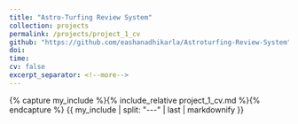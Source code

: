 ```yaml
---
title: "Astro-Turfing Review System"
collection: projects
permalink: /projects/project_1_cv
github: "https://github.com/eashanadhikarla/Astroturfing-Review-System"
doi:
time: 
cv: false
excerpt_separator: <!--more-->
---
```


{% capture my_include %}{% include_relative project_1_cv.md %}{% endcapture %}
{{ my_include | split: "---" | last | markdownify }}

<!--more-->